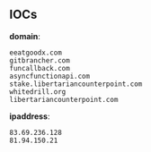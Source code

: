 
## IOCs

__domain__:

```text
eeatgoodx.com
gitbrancher.com
funcallback.com
asyncfunctionapi.com
stake.libertariancounterpoint.com
whitedrill.org
libertariancounterpoint.com
```
__ipaddress__:

```text
83.69.236.128
81.94.150.21
```